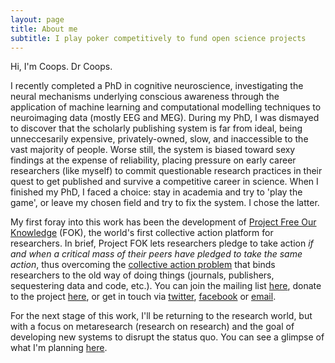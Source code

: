 ```yaml
---
layout: page
title: About me
subtitle: I play poker competitively to fund open science projects
---
```


Hi, I'm Coops. Dr Coops.

I recently completed a PhD in cognitive neuroscience, investigating the neural mechanisms underlying conscious awareness through the application of machine learning and computational modelling techniques to neuroimaging data (mostly EEG and MEG). During my PhD, I was dismayed to discover that the scholarly publishing system is far from ideal, being unneccesarily expensive, privately-owned, slow, and inaccessible to the vast majority of people. Worse still, the system is biased toward sexy findings at the expense of reliability, placing pressure on early career researchers (like myself) to commit questionable research practices in their quest to get published and survive a competitive career in science. When I finished my PhD, I faced a choice: stay in academia and try to 'play the game', or leave my chosen field and try to fix the system. I chose the latter.

My first foray into this work has been the development of [Project Free Our Knowledge](https://freeourknowledge.org/) (FOK), the world's first collective action platform for researchers. In brief, Project FOK lets researchers pledge to take action *if and when a critical mass of their peers have pledged to take the same action*, thus overcoming the [collective action problem](https://en.wikipedia.org/wiki/Collective_action_problem) that binds researchers to the old way of doing things (journals, publishers, sequestering data and code, etc.). You can join the mailing list [here](http://eepurl.com/dFVBVz), donate to the project [here](https://www.gofundme.com/f/rpjkz-test), or get in touch via [twitter](https://twitter.com/projectFOK), [facebook](https://www.facebook.com/projectFOK) or [email](mailto:info@freeourknowledge.org). 

For the next stage of this work, I'll be returning to the research world, but with a focus on metaresearch (research on research) and the goal of developing new systems to disrupt the status quo. You can see a glimpse of what I'm planning [here](https://youtu.be/aKHMcTsO6Eg).
